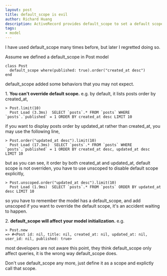 ```yaml
---
layout: post
title: default_scope is evil
author: Richard Huang
description: ActiveRecord provides default_scope to set a default scope for all operations on the model, it looks convenient at first, but will lead to some unexpected behaviors, we should avoid using it.
tags:
- model
---
```

I have used default_scope many times before, but later I regretted doing so.

Assume we defined a default_scope in Post model

    class Post
      default_scope where(published: true).order("created_at desc")
    end

default_scope added some behaviors that you may not expect.

 1\. **You can't override default scope.** e.g. by default, it lists posts order by created_at,

    > Post.limit(10)
      Post Load (3.3ms)  SELECT `posts`.* FROM `posts` WHERE `posts`.`published` = 1 ORDER BY created_at desc LIMIT 10

if you want to display posts order by updated_at rather than created_at, you may use the following line,

    > Post.order("updated_at desc").limit(10)
      Post Load (17.3ms)  SELECT `posts`.* FROM `posts` WHERE `posts`.`published` = 1 ORDER BY created_at desc, updated_at desc LIMIT 10

but as you can see, it order by both created_at and updated_at, default scope is not overriden, you have to use unscoped to disable default scope explicitly,

    > Post.unscoped.order("updated_at desc").limit(10)
      Post Load (1.9ms)  SELECT `posts`.* FROM `posts` ORDER BY updated_at desc LIMIT 10

so you have to remember the model has a default_scope, and add unscoped if you want to override the default scope, it's an accident waiting to happen.

2\. **default_scope will affect your model initialization.** e.g.

    > Post.new
    => #<Post id: nil, title: nil, created_at: nil, updated_at: nil, user_id: nil, published: true>

most developers are not aware this point, they think default_scope only affect queries, it is the wrong way default_scope does.

Don't use default_scope any more, just define it as a scope and explictly call that scope.
